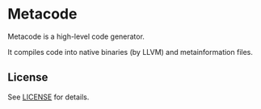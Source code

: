 Metacode
========

Metacode is a high-level code generator.

It compiles code into native binaries (by LLVM) and metainformation files.


License
-------

See [LICENSE](LICENSE) for details.
